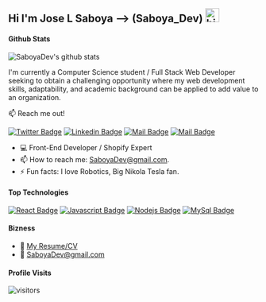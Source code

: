 ## Hi I'm Jose L Saboya --> (Saboya_Dev) <img src="https://user-images.githubusercontent.com/1303154/88677602-1635ba80-d120-11ea-84d8-d263ba5fc3c0.gif" width="28px" alt="hi">

#### Github Stats
![SaboyaDev's github stats](https://github-readme-stats.vercel.app/api?username=SaboyaDev&show_icons=true&theme=vision-friendly-dark&include_all_commits=true&count_private=true&)

I'm currently a Computer Science student / Full Stack Web Developer seeking to obtain a challenging opportunity where my web development skills, adaptability, and academic background can be applied to add value to an organization.

:mailbox: Reach me out!

[![Twitter Badge](https://img.shields.io/badge/-@saboya_dev-1ca0f1?style=flat&labelColor=1ca0f1&logo=twitter&logoColor=white&link=https://twitter.com/saboya_dev)](https://twitter.com/saboya_dev) [![Linkedin Badge](https://img.shields.io/badge/-joseluissaboya-0e76a8?style=flat&labelColor=0e76a8&logo=linkedin&logoColor=white)](https://www.linkedin.com/in/ijoseluissaboya/) [![Mail Badge](https://img.shields.io/badge/-@saboya_dev-e84393?style=flat&labelColor=e84393&logo=instagram&logoColor=white)](https://instagram.com/saboya_dev) [![Mail Badge](https://img.shields.io/badge/-saboyadev-c0392b?style=flat&labelColor=c0392b&logo=gmail&logoColor=white)](mailto:saboyadev@gmail.com)

- 💻 Front-End Developer / Shopify Expert
- 📫 How to reach me: SaboyaDev@gmail.com.
- ⚡ Fun facts: I love Robotics, Big Nikola Tesla fan.

#### Top Technologies

<!-- TODO: Make technologies links takes you to repositories -->

[![React Badge](https://img.shields.io/badge/-React-61DBFB?style=for-the-badge&labelColor=black&logo=react&logoColor=61DBFB)](#) [![Javascript Badge](https://img.shields.io/badge/-Javascript-F0DB4F?style=for-the-badge&labelColor=black&logo=javascript&logoColor=F0DB4F)](#) [![Nodejs Badge](https://img.shields.io/badge/-Nodejs-3C873A?style=for-the-badge&labelColor=black&logo=node.js&logoColor=3C873A)](#) [![MySql Badge](https://img.shields.io/badge/-MySql-5A839C?style=for-the-badge&labelColor=black&logo=mysql&logoColor=fff)](#)

#### Bizness
- :paperclip: [My Resume/CV](https://personal-portfolio-2020.s3.amazonaws.com/MyResume.pdf)
- :email: SaboyaDev@gmail.com


#### Profile Visits

![visitors](https://visitor-badge.glitch.me/badge?page_id=SaboyaDev.SaboyaDev)
